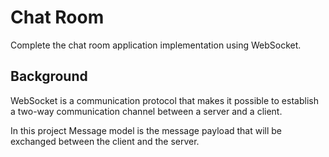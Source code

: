 # Chat Room
Complete the chat room application implementation using WebSocket.

## Background
WebSocket is a communication protocol that makes it possible to establish a two-way communication channel between a
server and a client.

In this project Message model is the message payload that will be exchanged between the client and the server. 

